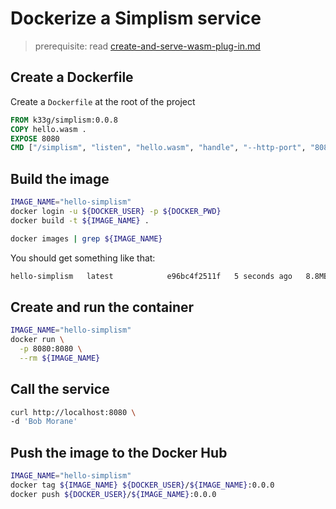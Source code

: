 # Dockerize a Simplism service

> prerequisite: read [create-and-serve-wasm-plug-in.md](create-and-serve-wasm-plug-in.md)

## Create a Dockerfile

Create a `Dockerfile` at the root of the project
```Dockerfile
FROM k33g/simplism:0.0.8
COPY hello.wasm .
EXPOSE 8080
CMD ["/simplism", "listen", "hello.wasm", "handle", "--http-port", "8080", "--log-level", "info"]
```

## Build the image

```bash
IMAGE_NAME="hello-simplism"
docker login -u ${DOCKER_USER} -p ${DOCKER_PWD}
docker build -t ${IMAGE_NAME} . 

docker images | grep ${IMAGE_NAME}
```

You should get something like that:
```bash
hello-simplism   latest            e96bc4f2511f   5 seconds ago   8.8MB
```

## Create and run the container

```bash
IMAGE_NAME="hello-simplism"
docker run \
  -p 8080:8080 \
  --rm ${IMAGE_NAME}
```

## Call the service

```bash
curl http://localhost:8080 \
-d 'Bob Morane'
```

## Push the image to the Docker Hub

```bash
IMAGE_NAME="hello-simplism"
docker tag ${IMAGE_NAME} ${DOCKER_USER}/${IMAGE_NAME}:0.0.0
docker push ${DOCKER_USER}/${IMAGE_NAME}:0.0.0
```
